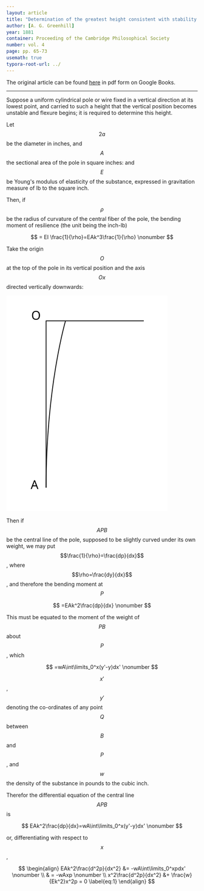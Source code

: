 ```yaml
---
layout: article
title: "Determination of the greatest height consistent with stability that a vertical pole or mast can be made, and of the greatest height to which a tree of given proportions can grow"
author: [A. G. Greenhill]
year: 1881
container: Proceeding of the Cambridge Philosophical Society
number: vol. 4
page: pp. 65-73
usemath: true
typora-root-url: ../
---
```


The original article can be found [here](https://books.google.so/books?id=GpI1AAAAIAAJ) in pdf form on Google Books.

***

Suppose a uniform cylindrical pole or wire fixed in a vertical direction at its lowest point, and carried to such a height that the vertical position becomes unstable and flexure begins; it is required to determine this height.

Let $$2a$$ be the diameter in inches, and $$A$$ the sectional area of the pole in square inches: and $$E$$ be Young's modulus of elasticity of the substance, expressed in gravitation measure of lb to the square inch.

Then, if $$\rho$$ be the radius of curvature of the central fiber of the pole, the bending moment of resilience (the unit being the inch-lb)


$$
= EI \frac{1}{\rho}=EAk^3\frac{1}{\rho} \nonumber
$$

Take the origin $$O$$ at the top of the pole in its vertical position and the axis $$Ox$$ directed vertically downwards:  

![beam](/assets/images/self_buckling.svg)

Then if $$APB$$ be the central line of the pole, supposed to be slightly curved under its own weight, we may put $$\frac{1}{\rho}=\frac{dp}{dx}$$, where $$\rho=\frac{dy}{dx}$$, and therefore the bending moment at $$P$$

$$
=EAk^2\frac{dp}{dx} \nonumber
$$

This must be equated to the moment of the weight of $$PB$$ about $$P$$, which


$$
=wA\int\limits_0^x(y'-y)dx' \nonumber
$$

$$x'$$, $$y'$$ denoting the co-ordinates of any point $$Q$$ between $$B$$ and $$P$$, and $$w$$ the density of the substance in pounds to the cubic inch.

Therefor the differential equation of the central line $$APB$$ is


$$
EAk^2\frac{dp}{dx}=wA\int\limits_0^x(y'-y)dx' \nonumber
$$


or, differentiating with respect to $$x$$,


$$
\begin{align}
EAk^2\frac{d^2p}{dx^2} &= -wA\int\limits_0^xpdx' \nonumber \\
& = -wAxp \nonumber \\
x^2\frac{d^2p}{dx^2} &+ \frac{w}{Ek^2}x^2p = 0
\label{eq:1}
\end{align}
$$
